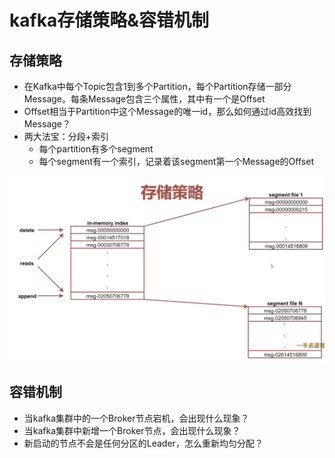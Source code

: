 # kafka存储策略&容错机制

## 存储策略
- 在Kafka中每个Topic包含1到多个Partition，每个Partition存储一部分Message。每条Message包含三个属性，其中有一个是Offset
- Offset相当于Partition中这个Message的唯一id，那么如何通过id高效找到Message？
- 两大法宝：分段+索引
    - 每个partition有多个segment
    - 每个segment有一个索引，记录着该segment第一个Message的Offset

![fail](img/5.1.png)

## 容错机制
- 当kafka集群中的一个Broker节点宕机，会出现什么现象？
- 当kafka集群中新增一个Broker节点，会出现什么现象？
- 新启动的节点不会是任何分区的Leader，怎么重新均匀分配？